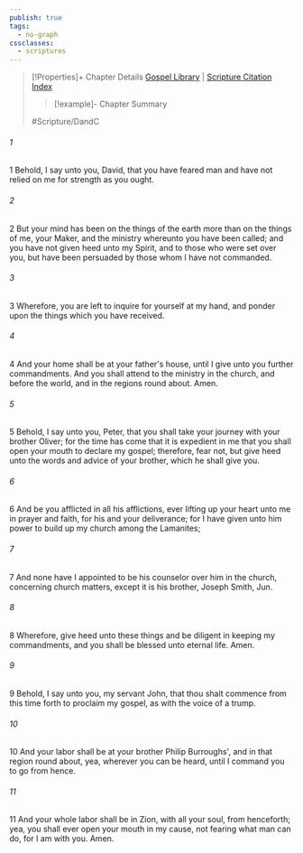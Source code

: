```yaml
---
publish: true
tags:
  - no-graph
cssclasses:
  - scriptures
---
```

>[!Properties]+ Chapter Details
>[Gospel Library](https://churchofjesuschrist.org/study/scriptures/dc-testament/dc/30?lang=eng)    |    [Scripture Citation Index](https://scriptures.byu.edu/#12e1e::c12e1e)
>>[!example]- Chapter Summary
>> 
> 
>
>#Scripture/DandC
###### 1
1 Behold, I say unto you, David, that you have feared man and have not relied on me for strength as you ought.
###### 2
2 But your mind has been on the things of the earth more than on the things of me, your Maker, and the ministry whereunto you have been called; and you have not given heed unto my Spirit, and to those who were set over you, but have been persuaded by those whom I have not commanded.
###### 3
3 Wherefore, you are left to inquire for yourself at my hand, and ponder upon the things which you have received.
###### 4
4 And your home shall be at your father's house, until I give unto you further commandments. And you shall attend to the ministry in the church, and before the world, and in the regions round about. Amen.
###### 5
5 Behold, I say unto you, Peter, that you shall take your journey with your brother Oliver; for the time has come that it is expedient in me that you shall open your mouth to declare my gospel; therefore, fear not, but give heed unto the words and advice of your brother, which he shall give you.
###### 6
6 And be you afflicted in all his afflictions, ever lifting up your heart unto me in prayer and faith, for his and your deliverance; for I have given unto him power to build up my church among the Lamanites;
###### 7
7 And none have I appointed to be his counselor over him in the church, concerning church matters, except it is his brother, Joseph Smith, Jun.
###### 8
8 Wherefore, give heed unto these things and be diligent in keeping my commandments, and you shall be blessed unto eternal life. Amen.
###### 9
9 Behold, I say unto you, my servant John, that thou shalt commence from this time forth to proclaim my gospel, as with the voice of a trump.
###### 10
10 And your labor shall be at your brother Philip Burroughs', and in that region round about, yea, wherever you can be heard, until I command you to go from hence.
###### 11
11 And your whole labor shall be in Zion, with all your soul, from henceforth; yea, you shall ever open your mouth in my cause, not fearing what man can do, for I am with you. Amen.
